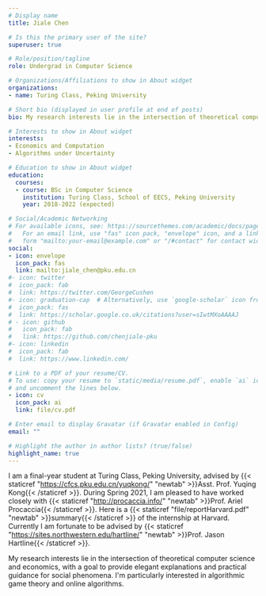 ```yaml
---
# Display name
title: Jiale Chen

# Is this the primary user of the site?
superuser: true

# Role/position/tagline
role: Undergrad in Computer Science

# Organizations/Affiliations to show in About widget
organizations:
- name: Turing Class, Peking University

# Short bio (displayed in user profile at end of posts)
bio: My research interests lie in the intersection of theoretical computer science and economics, with a goal to provide elegant explanations and practical guidance for social phenomena.

# Interests to show in About widget
interests:
- Economics and Computation
- Algorithms under Uncertainty

# Education to show in About widget
education:
  courses:
  - course: BSc in Computer Science
    institution: Turing Class, School of EECS, Peking University
    year: 2018-2022 (expected)

# Social/Academic Networking
# For available icons, see: https://sourcethemes.com/academic/docs/page-builder/#icons
#   For an email link, use "fas" icon pack, "envelope" icon, and a link in the
#   form "mailto:your-email@example.com" or "/#contact" for contact widget.
social:
- icon: envelope
  icon_pack: fas
  link: mailto:jiale_chen@pku.edu.cn
#- icon: twitter
#  icon_pack: fab
#  link: https://twitter.com/GeorgeCushen
#- icon: graduation-cap  # Alternatively, use `google-scholar` icon from `ai` icon pack
#  icon_pack: fas
#  link: https://scholar.google.co.uk/citations?user=sIwtMXoAAAAJ
# - icon: github
#   icon_pack: fab
#   link: https://github.com/chenjiale-pku
#- icon: linkedin
#  icon_pack: fab
#  link: https://www.linkedin.com/

# Link to a PDF of your resume/CV.
# To use: copy your resume to `static/media/resume.pdf`, enable `ai` icons in `params.toml`, 
# and uncomment the lines below.
- icon: cv
  icon_pack: ai
  link: file/cv.pdf

# Enter email to display Gravatar (if Gravatar enabled in Config)
email: ""

# Highlight the author in author lists? (true/false)
highlight_name: true
---
```


I am a final-year student at Turing Class, Peking University, advised by {{< staticref "https://cfcs.pku.edu.cn/yuqkong/" "newtab" >}}Asst. Prof. Yuqing Kong{{< /staticref >}}. During Spring 2021, I am pleased to have worked closely with {{< staticref "http://procaccia.info/" "newtab" >}}Prof. Ariel Procaccia{{< /staticref >}}. Here is a {{< staticref "file/reportHarvard.pdf" "newtab" >}}summary{{< /staticref >}} of the internship at Harvard. Currently I am fortunate to be advised by {{< staticref "https://sites.northwestern.edu/hartline/" "newtab" >}}Prof. Jason Hartline{{< /staticref >}}.

My research interests lie in the intersection of theoretical computer science and economics, with a goal to provide elegant explanations and practical guidance for social phenomena. I'm particularly interested in algorithmic game theory and online algorithms.

<!-- Here is my {{< staticref "file/cv.pdf" "newtab" >}}Curriculum Vitae{{< /staticref >}}. -->